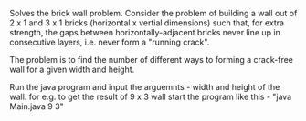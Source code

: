 Solves the brick wall problem. Consider the problem of building a wall out of 2 x 1 and 3 x 1 bricks (horizontal x vertial dimensions) 
such that, for extra strength, the gaps between horizontally-adjacent bricks never line up in consecutive layers, i.e. never form a "running crack".

The problem is to find the number of different ways to forming a crack-free wall for a given width and height. 

Run the java program and input the arguemnts - width and height of the wall. for e.g. to get the result of 9 x 3 wall start the program like this - "java Main.java 9 3"
